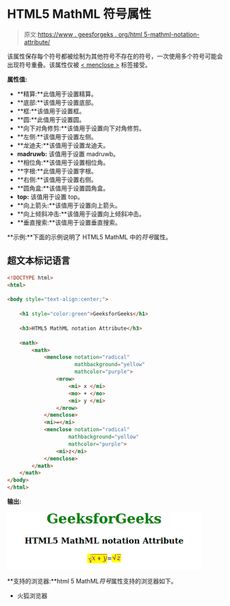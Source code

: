 # HTML5 MathML 符号属性

> 原文:[https://www . geesforgeks . org/html 5-mathml-notation-attribute/](https://www.geeksforgeeks.org/html5-mathml-notation-attribute/)

该属性保存每个符号都被绘制为其他符号不存在的符号，一次使用多个符号可能会出现符号重叠。该属性仅被 [< menclose >](https://www.geeksforgeeks.org/html5-mathml-menclose-tag/) 标签接受。

**属性值:**

*   **精算:**此值用于设置精算。
*   **底部:**该值用于设置底部。
*   **框:**该值用于设置框。
*   **圆:**此值用于设置圆。
*   **向下对角修剪:**该值用于设置向下对角修剪。
*   **左侧:**该值用于设置左侧。
*   **龙迪夫:**该值用于设置龙迪夫。
*   **madruwb:** 该值用于设置 madruwb。
*   **相位角:**该值用于设置相位角。
*   **字根:**此值用于设置字根。
*   **右侧:**该值用于设置右侧。
*   **圆角盒:**该值用于设置圆角盒。
*   **top:** 该值用于设置 top。
*   **向上箭头:**该值用于设置向上箭头。
*   **向上倾斜冲击:**该值用于设置向上倾斜冲击。
*   **垂直搜索:**该值用于设置垂直搜索。

**示例:**下面的示例说明了 HTML5 MathML 中的*符号*属性。

## 超文本标记语言

```html
<!DOCTYPE html> 
<html> 

<body style="text-align:center;"> 

    <h1 style="color:green">GeeksforGeeks</h1> 

    <h3>HTML5 MathML notation Attribute</h3> 

    <math> 
        <math> 
            <menclose notation="radical"
                      mathbackground="yellow"
                      mathcolor="purple"> 
                <mrow> 
                    <mi> x </mi> 
                    <mo> + </mo> 
                    <mi> y </mi> 
                </mrow> 
            </menclose> 
            <mi>=</mi> 
            <menclose notation="radical"
                    mathbackground="yellow"
                    mathcolor="purple"> 
                <mi>z</mi> 
            </menclose> 
        </math> 
    </math> 
</body>
</html> 
```

**输出:**

![](img/dfac16ac4d834ac2ddc03fc2a19ca08c.png)

**支持的浏览器:**html 5 MathML*符号*属性支持的浏览器如下。

*   火狐浏览器